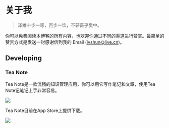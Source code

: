 # 关于我

> 泽雉十步一啄，百步一饮，不蕲畜乎樊中。

你可以免费阅读本博客的所有内容，也欢迎你通过不同的渠道进行赞赏。最简单的赞赏方式是发送一封感谢信到我的 Email (lvshun@live.cn)。

## Developing

### Tea Note

Tea Note是一款流畅的知识管理应用，你可以用它写作笔记和文章，使用Tea Note记笔记上手非常容易。

![](https://xunxun2hei.oss-cn-shanghai.aliyuncs.com/teanote/807cbc17-e021-5267-ac31-3bae0fe9208a.image.png)

Tea Note目前在App Store上提供下载。

[![](https://xunxun2hei.oss-cn-shanghai.aliyuncs.com/teanoteapp/download-from-app-store.svg)](https://apps.apple.com/cn/app/tea-note/id1535197651?mt=12)